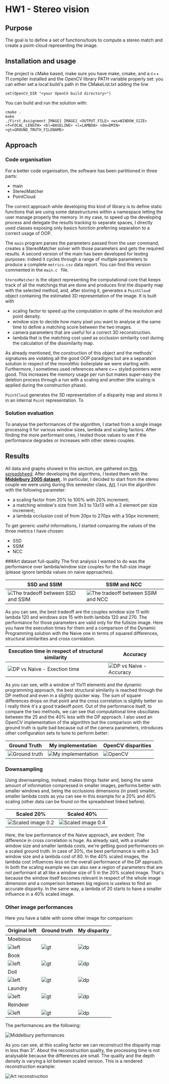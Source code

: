 # HW1 - Stereo vision
## Purpose
The goal is to define a set of functions/tools to compute a stereo match and create a point-cloud representing the image.
## Installation and usage
The project is cMake based, make sure you have make, cmake, and a c++ 11 compiler installed and the OpenCV library PATH variable properly set: you can either set a local build's path in the CMakeList.txt adding the line
```
set(OpenCV_DIR "<your OpenCV build directory>")
```
You can build and run the solution with:
```
cmake .
make
./First_Assignment IMAGE1 IMAGE2 <OUTPUT_FILE> <ws=WINDOW_SIZE> <f=FOCAL_LENGTH> <bl=BASELINE> <l=LAMBDA> <dm=DMIN> <gt=GROUND_TRUTH_FILENAME>
```
## Approach
### Code organisation
For a better code organisation, the software has been partitioned in three parts:
- main
- StereoMatcher
- PointCloud

The correct approach while developing this kind of library is to define static functions that are using some datastructures within a namespace letting the user manage properly the memory. In my case, to speed up the developing process and delegate the results tracking to separate spaces, I directly used classes exposing only basics function preferring separation to a correct usage of OOP.

The `main` program parses the parameters passed from the user command, creates a StereoMatcher solver with those parameters and gets the required results.
A second version of the main has been developed for testing purposes: indeed it cycles through a range of multiple parameters to produce a complete `metrics.csv` data report. You can find this version commented in the `main.c ` file.

`StereoMatcher` is the object representing the computational core that keeps track of all the matchings that are done and produces first the disparity map with the selected method, and, after storing it, generates a `PointCloud` object containing the estimated 3D representation of the image.
It is built with
- scaling factor to speed up the computation in spite of the resolution and point density.
- window size to decide how many pixel you want to analyse at the same time to define a matching score between the two images.
- camera parameters that are useful for a correct 3D reconstruction.
- lambda that is the matching cost used as occlusion similarity cost during the calculation of the dissimilarity map.

As already mentioned, the construction of this object and the methods' signatures are violating all the good OOP paradigms but are a separation solution in respect of the monolithic boilerplate we were starting with. Furthermore, I sometimes used references where c++ styled pointers were good. This increases the memory usage per run but makes super-easy the deletion process through a run with a scaling and another (the scaling is applied during the construction phase).

`PointCloud` generates the 3D representation of a disparity map  and stores it in an internal `Point` representation. To
### Solution evaluation
To analyse the performances of the algorithm, I started from a single image processing it for various window sizes, lambda and scaling factors. After finding the more performant ones, I tested those values to see if the performance degrades or increases with other stereo couples.

## Results
All data and graphs showed in this section, are gathered on [this spreadsheed](https://docs.google.com/spreadsheets/d/1JZK6mUIHSgMJi1FhgemK4L3JW0oQ1NyTb_5fO0MQ4t4/edit?usp=sharing).
After developing the algorithms, I tested them with the **[Middelbury 2005 dataset ](https://vision.middlebury.edu/stereo/data/scenes2005/)**.
In particular, I decided to start from the stereo couple we were using during this semester class, [Art](https://vision.middlebury.edu/stereo/data/scenes2005/FullSize/Art/).
I run the algorithm with the following parameter:
- a scaling factor from 20% to 100% with 20% increment;
- a matching window's size from 3x3 to 13x13 with a 2 element per size increment;
- a lambda occlusion cost of from 20px to 270px with a 50px increment;

To get generic useful informations, I started comparing the values of the three metrics I have chosen:
- SSD
- SSIM
- NCC

###Art dataset full-quality
The first analysis I wanted to do was the performance over lambda/window size couples for the full-size image (please ignore lambda values on naive approaches).

|SSD and SSIM|SSIM and NCC|
|---|---|
|![The tradeoff between SSD and SSIM](.//img/SSD_SSIM_per%20lambda_trend.png "SSD and SSIM")|![The tradeoff between SSIM and NCC](.//img/SSIM_NCC_per%20lambda_trend.png "SSD and SSIM")|

As you can see, the best tradeoff are the couples window size 11 with lambda 120 and windows size 15 with both lambda 120 and 270.
The performance for those parameters are valid only for the fullsize image.
Here you have the execution times for them and a comparison of the Dynamic Programming solution with the Naive one in terms of squared differences, structural similarities and cross correlation:

|Execution time in respect of structural similarity|Accuracy|
|---|---|
|![DP vs Naive - Exection time](.//img/Comparison%20BW%20Naive%20and%20Dynamic%20programming%20time.png "Execution time")|![DP vs Naive - Accuracy](.//img/Comparison%20BW%20Naive%20and%20Dynamic%20programming%20Performance.png "Performance")|
As you can see, with a window of 11x11 elements and the dynamic programming approach, the best structural similarity is reached through the DP method and even in a slightly quicker way. The sum of square differences drops on that point and the cross correlation is slightly better so I really think it's a good tradeoff point. Out of the performance itself, to compare the two methods, we can see that computational time obscillates between the 25 and the 40% less with the DP approach.
I also used an OpenCV implementation of the algorithm but the comparison with the ground truth is quite bad because out of the camera parameters, introduces other configuration sets to tune to perform better:

|Ground Truth|My implementation|OpenCV disparities|
|---|---|---|
|![Ground truth](.//img/art_gt.png)|![My implementation](.//img/output_ws11_s1.000000_l270.000000.png)|![OpenCV](.//img/computed_gt1.png)|

### Downsampling
Using downsampling, instead, makes things faster and, being the same amount of information compressed in smaller images, performs better with smaller windows and, being the occlusions dimensions (in pixel) smaller, smaller lambda costs as you can see in this example for a 20% and 40% scaling (other data can be found on the spreadsheet linked before).

|Scaled 20%|Scaled 40%|
|---|---|
|![Scaled image 0.2](.//img/Comparison%20between%20Naive%20and%20DP%20on%20scaled%20images3.png)|![Scaled image 0.4](.//img/Comparison%20between%20Naive%20and%20DP%20on%20scaled%20images5.png)|

Here, the low performance of the Naive approach, are evident. The difference in cross correlation is huge. As already said, with a smaller window size and smaller lambda costs, we're getting good performances on a scaled ground truth.
In case of 20%, the best performance is with a 3x3 window size and a lambda cost of 80.
In the 40% scaled images, the lambda cost influences less on the overall performance of the DP approach.
In both the scaling example we can also see a region of parameters that are not performant at all like a window size of 5 in the 20% scaled image. That's because the window itself becomes relevant in respect of the whole image dimension and a comperison between big regions is useless to find an accurate disparity.
In the same way, a lambda of 20 starts to have a smaller influence in a 40% scaled image.
### Other image performances
Here you have a table with some other image for comparison:

|Original left|Ground truth|My disparity|
|---|---|---|
|Moebious||
|![left](.//img/moebius0.png)|![gt](.//img/moebius_gt.png)|![dp](.//img/moebius_out_ws3_s0.400000_l80.000000.png)|
|Book||
|![left](.//img/book0.png)|![gt](.//img/book_gt.png)|![dp](.//img/book_out_ws3_s0.400000_l80.000000.png)|
|Doll||
|![left](.//img/doll0.png)|![gt](.//img/doll_gt.png)|![dp](.//img/doll_out_ws3_s0.400000_l80.000000.png)|
|Laundry||
|![left](.//img/laundry0.png)|![gt](.//img/laundry_gt.png)|![dp](.//img/laundry_out_ws3_s0.400000_l80.000000.png)|
|Reindeer||
|![left](.//img/reindeer0.png)|![gt](.//img/reindeer_gt.png)|![dp](.//img/reindeer_out_ws3_s0.400000_l80.000000.png)|

The performances are the following:

![Middelbury performances](.//img/Metrics%20for%20Middelbury's%20dataset.png)

As you can see, at this scaling factor we can reconstruct the disparity map in less than 3".
About the reconstruction quality, the processing time is not analysable because the differences are small. The quality and the depth density is varying a lot between scaled version.
This is a rendered reconstruction example:

![Art reconstruction](.//img/reconstruction.png)